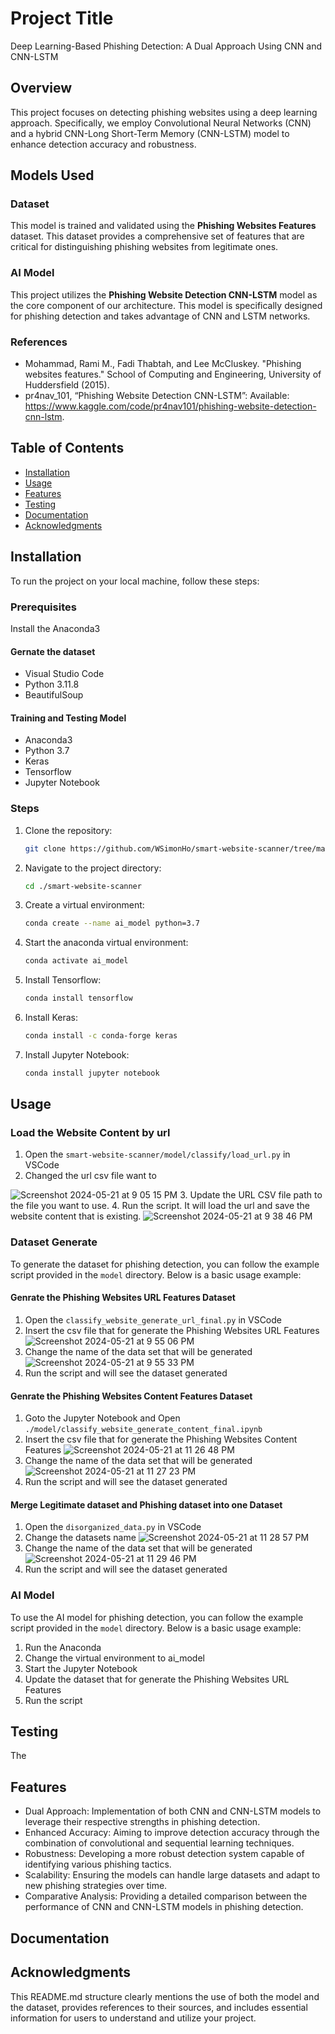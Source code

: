 # Project Title

Deep Learning-Based Phishing Detection: A Dual Approach Using CNN and CNN-LSTM


## Overview
This project focuses on detecting phishing websites using a deep learning approach. Specifically, we employ Convolutional Neural Networks (CNN) and a hybrid CNN-Long Short-Term Memory (CNN-LSTM) model to enhance detection accuracy and robustness.


## Models Used

### Dataset

This model is trained and validated using the **Phishing Websites Features** dataset. This dataset provides a comprehensive set of features that are critical for distinguishing phishing websites from legitimate ones.


### AI Model

This project utilizes the **Phishing Website Detection CNN-LSTM** model as the core component of our architecture. This model is specifically designed for phishing detection and takes advantage of CNN and LSTM networks.


### References
- Mohammad, Rami M., Fadi Thabtah, and Lee McCluskey. "Phishing websites features." School of Computing and Engineering, University of Huddersfield (2015).
- pr4nav_101, “Phishing Website Detection CNN-LSTM”: Available: https://www.kaggle.com/code/pr4nav101/phishing-website-detection-cnn-lstm.


## Table of Contents

- [Installation](#installation)
- [Usage](#usage)
- [Features](#features)
- [Testing](#testing)
- [Documentation](#documentation)
- [Acknowledgments](#acknowledgments)


## Installation

To run the project on your local machine, follow these steps:


### Prerequisites

Install the Anaconda3


#### Gernate the dataset

- Visual Studio Code
- Python 3.11.8
- BeautifulSoup


#### Training and Testing Model

- Anaconda3
- Python 3.7
- Keras
- Tensorflow
- Jupyter Notebook


### Steps

1. Clone the repository:
    ```sh
    git clone https://github.com/WSimonHo/smart-website-scanner/tree/master
    ```
2. Navigate to the project directory:
    ```sh
    cd ./smart-website-scanner
    ```
3. Create a virtual environment:
    ```sh
    conda create --name ai_model python=3.7
    ```
4. Start the anaconda virtual environment:
    ```sh
    conda activate ai_model
    ```
5. Install Tensorflow:
    ```sh
    conda install tensorflow
    ```
6. Install Keras:
    ```sh
    conda install -c conda-forge keras
    ```
7. Install Jupyter Notebook:
    ```sh
    conda install jupyter notebook
    ```


## Usage

### Load the Website Content by url
1. Open the `smart-website-scanner/model/classify/load_url.py` in VSCode
2. Changed the url csv file want to

![Screenshot 2024-05-21 at 9 05 15 PM](https://github.com/WSimonHo/smart-website-scanner/assets/10824488/c27a671d-2c6a-4e46-a42f-553d52295068)
3. Update the URL CSV file path to the file you want to use.
4. Run the script. It will load the url and save the website content that is existing.
![Screenshot 2024-05-21 at 9 38 46 PM](https://github.com/WSimonHo/smart-website-scanner/assets/10824488/65d3a6af-e370-435b-9c44-5231e33990b1)


### Dataset Generate

To generate the dataset for phishing detection, you can follow the example script provided in the `model` directory. Below is a basic usage example:

#### Genrate the Phishing Websites URL Features Dataset

1. Open the `classify_website_generate_url_final.py` in VSCode
2. Insert the csv file that for generate the Phishing Websites URL Features
![Screenshot 2024-05-21 at 9 55 06 PM](https://github.com/WSimonHo/smart-website-scanner/assets/10824488/482acfad-615f-456f-9dd7-dcfc922aba1e)
3. Change the name of the data set that will be generated
![Screenshot 2024-05-21 at 9 55 33 PM](https://github.com/WSimonHo/smart-website-scanner/assets/10824488/1bf241da-ad3d-48c3-8fd2-91c08f35d629)
4. Run the script and will see the dataset generated
   

#### Genrate the Phishing Websites Content Features Dataset

1. Goto the Jupyter Notebook and Open `./model/classify_website_generate_content_final.ipynb`
2. Insert the csv file that for generate the Phishing Websites Content Features
![Screenshot 2024-05-21 at 11 26 48 PM](https://github.com/WSimonHo/smart-website-scanner/assets/10824488/baec79a0-6f13-4936-8a4a-8d2aae37e4df)
3. Change the name of the data set that will be generated
![Screenshot 2024-05-21 at 11 27 23 PM](https://github.com/WSimonHo/smart-website-scanner/assets/10824488/697f3361-a0d3-40d6-a537-4ba0b9cfd1aa)
4. Run the script and will see the dataset generated


#### Merge Legitimate dataset and Phishing dataset into one Dataset

1. Open the `disorganized_data.py` in VSCode
2. Change the datasets name
![Screenshot 2024-05-21 at 11 28 57 PM](https://github.com/WSimonHo/smart-website-scanner/assets/10824488/34f61666-147b-43d9-a394-6cb6138f11de)
3. Change the name of the data set that will be generated
![Screenshot 2024-05-21 at 11 29 46 PM](https://github.com/WSimonHo/smart-website-scanner/assets/10824488/20e0e01e-ce10-41f4-b083-afb5f64fbd29)
4. Run the script and will see the dataset generated


### AI Model

To use the AI model for phishing detection, you can follow the example script provided in the `model` directory. Below is a basic usage example:

1. Run the Anaconda
2. Change the virtual environment to ai_model
1. Start the Jupyter Notebook
2. Update the dataset that for generate the Phishing Websites URL Features
3. Run the script


## Testing

The



## Features

- Dual Approach: Implementation of both CNN and CNN-LSTM models to leverage their respective strengths in phishing detection.
- Enhanced Accuracy: Aiming to improve detection accuracy through the combination of convolutional and sequential learning techniques.
- Robustness: Developing a more robust detection system capable of identifying various phishing tactics.
- Scalability: Ensuring the models can handle large datasets and adapt to new phishing strategies over time.
- Comparative Analysis: Providing a detailed comparison between the performance of CNN and CNN-LSTM models in phishing detection.


## Documentation


## Acknowledgments

This README.md structure clearly mentions the use of both the model and the dataset, provides references to their sources, and includes essential information for users to understand and utilize your project.
